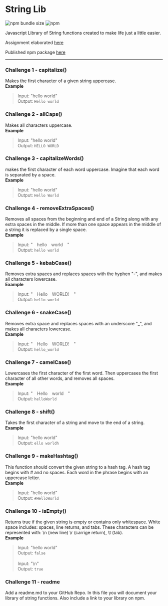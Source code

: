 # String Lib

![npm bundle size](https://img.shields.io/bundlephobia/min/@maybejaybe/string-lib)
![npm](https://img.shields.io/npm/v/@maybejaybe/string-lib)

Javascript Library of String functions created to make life just a little easier.

Assignment elaborated [here](https://github.com/Tech-at-DU/ACS-3310-Writing-JavaScript-Libraries/blob/master/assignments/assignment-01.md)

Published npm package [here](https://www.npmjs.com/package/@maybejaybe/string-lib)

---

### Challenge 1 - capitalize()
Makes the first character of a given string uppercase. <br>
**Example**
> Input: "hello world" <br>
> Output: `Hello world`

### Challenge 2 - allCaps()
Makes all characters uppercase. <br>
**Example**
> Input: "hello world" <br>
> Output: `HELLO WORLD`

### Challenge 3 - capitalizeWords()
makes the first character of each word uppercase. Imagine that each word is separated by a space. <br>
**Example**
> Input: "hello world" <br>
> Output: `Hello World`

### Challenge 4 - removeExtraSpaces()
Removes all spaces from the beginning and end of a String along with any extra spaces in the middle. If more than one space appears in the middle of a string it is replaced by a single space. <br>
**Example**
> Input: "&emsp;hello&emsp;world&emsp;" <br>
> Output: `hello world`

### Challenge 5 - kebabCase()
Removes extra spaces and replaces spaces with the hyphen "-", and makes all characters lowercase. <br>
**Example**
> Input: "&emsp;Hello&emsp;WORLD!&emsp;" <br>
> Output: `hello-world`

### Challenge 6 - snakeCase()
Removes extra space and replaces spaces with an underscore "_", and makes all characters lowercase. <br>
**Example**
> Input: "&emsp;Hello&emsp;WORLD!&emsp;" <br>
> Output: `hello_world`

### Challenge 7 - camelCase()
Lowercases the first character of the first word. Then uppercases the first character of all other words, and removes all spaces. <br>
**Example**
> Input: "&emsp;Hello&emsp;world&emsp;" <br>
> Output: `helloWorld`

### Challenge 8 - shift()
Takes the first character of a string and move to the end of a string. <br>
**Example**
> Input: "hello world" <br>
> Output: `ello worldh`

### Challenge 9 - makeHashtag()
This function should convert the given string to a hash tag. A hash tag begins with # and no spaces. Each word in the phrase begins with an uppercase letter. <br>
**Example**
> Input: "hello world" <br>
> Output: `#HelloWorld`

### Challenge 10 - isEmpty()
Returns true if the given string is empty or contains only whitespace. White space includes: spaces, line returns, and tabs. These characters can be represented with: \n (new line) \r (carrige return), \t (tab). <br>
**Example**
> Input: "hello world" <br>
> Output: `false` <br>
> <br>
> Input: "\n" <br>
> Output: `true`

### Challenge 11 - readme
Add a readme.md to your GitHub Repo. In this file you will document your library of string functions. Also include a link to your library on npm.
